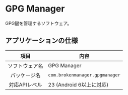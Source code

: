 # GPG Manager
GPG鍵を管理するソフトウェア。

## アプリケーションの仕様
|項目|内容|
|:--:|---|
|ソフトウェア名|GPG Manager|
|パッケージ名|`com.brokenmanager.gpgmanager`|
|対応APIレベル|23 (Android 6以上に対応)|